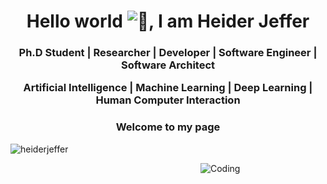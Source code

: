 <h1 align="center">Hello world <img alt="👋" src="https://github.com/wervlad/wervlad/assets/24524555/766d336d-b87d-44ba-807c-c51de2bc6b4d" width="28px" />, I am Heider Jeffer</h1>
<h3 align="center">Ph.D Student | Researcher | Developer | Software Engineer | Software Architect</p>Artificial Intelligence | Machine Learning | Deep Learning | Human Computer Interaction</h3>
<h3 align="center">Welcome to my page</h3>

<p><img alt="heiderjeffer" src="https://komarev.com/ghpvc/?username=heiderjeffer&amp;label=Profile%20views&amp;color=0e75b6&amp;style=flat" /></p>

<img align="right" alt="Coding" width="200" src="https://im4.ezgif.com/tmp/ezgif-4-1e0a8a5b10.webp">

<!--


<body>

  ### Programming Languages
<a href="https://www.python.org" rel="noreferrer" target="_blank"><img alt="python" height="40" src="https://raw.githubusercontent.com/devicons/devicon/master/icons/python/python-original.svg" width="40" /></a>&nbsp;<a href="https://www.java.com" rel="noreferrer" target="_blank"><img alt="java" height="40" src="https://raw.githubusercontent.com/devicons/devicon/master/icons/java/java-original.svg" width="40" /></a>&nbsp;<a href="https://developer.mozilla.org/en-US/docs/Web/JavaScript" rel="noreferrer" target="_blank"><img alt="javascript" height="40" src="https://raw.githubusercontent.com/devicons/devicon/master/icons/javascript/javascript-original.svg" width="40" /></a>&nbsp;<a href="https://www.php.net" rel="noreferrer" target="_blank"><img alt="php" src="https://raw.githubusercontent.com/devicons/devicon/master/icons/php/php-original.svg" style="width: 40px; height: 40px;" /></a>&nbsp;<a href="https://www.perl.org/"><img src="https://bluemarkacademy.com/wp-content/uploads/2021/01/perl.jpg" style="width: 30px; height: 30px;" /></a> 


### Task Automation
<a href="https://www.gnu.org/software/bash/"><img src="https://orion42.net/wp-content/uploads/2019/10/full_colored_dark_green42-428x400.png" style="width: 40px; height: 40px;" /></a>&nbsp;<a href="https://learn.microsoft.com/en-us/windows-server/administration/windows-commands/powershell"><img alt="CDN media" src="https://i.redd.it/cvt4kgax95071.png" style="width: 40px; height: 40px;" /></a>&nbsp;<a href="https://github.com/microsoft/terminal"><img src="https://upload.wikimedia.org/wikipedia/commons/thumb/5/51/Windows_Terminal_logo.svg/1280px-Windows_Terminal_logo.svg.png" style="width: 40px; height: 40px;" /></a>

### Frontend Development
<a href="https://www.w3.org/html/" rel="noreferrer" target="_blank"><img alt="html5" height="40" src="https://raw.githubusercontent.com/devicons/devicon/master/icons/html5/html5-original-wordmark.svg" width="40" /></a>&nbsp;<a href="https://www.w3schools.com/css/" rel="noreferrer" target="_blank"><img alt="css3" height="40" src="https://raw.githubusercontent.com/devicons/devicon/master/icons/css3/css3-original-wordmark.svg" width="40" /></a>&nbsp;<a href="https://getbootstrap.com" rel="noreferrer" target="_blank"><img alt="bootstrap" src="https://raw.githubusercontent.com/devicons/devicon/master/icons/bootstrap/bootstrap-plain-wordmark.svg" style="width: 40px; height: 40px;" /></a> 

### Mobile App Development
<a href="https://developer.android.com" rel="noreferrer" target="_blank"><img alt="android" height="40" src="https://raw.githubusercontent.com/devicons/devicon/master/icons/android/android-original-wordmark.svg" width="40" /></a>&nbsp;<a href="https://kotlinlang.org" rel="noreferrer" target="_blank"><img alt="kotlin" height="40" src="https://www.vectorlogo.zone/logos/kotlinlang/kotlinlang-icon.svg" width="40" /></a> 

### AI/ML/DL
<p><a href="https://cyberbotics.com/" target="_blank"><img id="we" src="https://cyberbotics.com/assets/images/webots.png" style="height: 40px; width: 40px;" /></a>&nbsp; 
<a href="https://www.tensorflow.org" rel="noreferrer" target="_blank"><img alt="tensorflow" height="40" src="https://www.vectorlogo.zone/logos/tensorflow/tensorflow-icon.svg" width="40" /></a>&nbsp;<a href="https://scikit-learn.org/" rel="noreferrer" target="_blank"><img alt="scikit_learn" height="40" src="https://upload.wikimedia.org/wikipedia/commons/0/05/Scikit_learn_logo_small.svg" width="40" /></a>&nbsp;<a href="https://opencv.org/" rel="noreferrer" target="_blank"><img alt="opencv" height="40" src="https://www.vectorlogo.zone/logos/opencv/opencv-icon.svg" width="40" /></a>&nbsp;<a href="https://pytorch.org/" rel="noreferrer" target="_blank"><img alt="pytorch" height="40" src="https://www.vectorlogo.zone/logos/pytorch/pytorch-icon.svg" width="40" /></a>&nbsp;<a href="https://pandas.pydata.org/" rel="noreferrer" target="_blank"><img alt="pandas" height="40" src="https://raw.githubusercontent.com/devicons/devicon/2ae2a900d2f041da66e950e4d48052658d850630/icons/pandas/pandas-original.svg" width="40" /></a>&nbsp;<a href="https://seaborn.pydata.org/" rel="noreferrer" target="_blank"><img alt="seaborn" height="40" src="https://seaborn.pydata.org/_images/logo-mark-lightbg.svg" width="40" /></a>

### Database
<a href="https://www.mysql.com/" rel="noreferrer" target="_blank"><img alt="mysql" height="40" src="https://raw.githubusercontent.com/devicons/devicon/master/icons/mysql/mysql-original-wordmark.svg" width="40" /></a>&nbsp;<a href="https://www.sqlite.org/" rel="noreferrer" target="_blank"><img alt="sqlite" height="40" src="https://www.vectorlogo.zone/logos/sqlite/sqlite-icon.svg" width="40" /></a>

### Devops
<a href="https://www.docker.com/" rel="noreferrer" target="_blank"><img alt="docker" height="40" src="https://raw.githubusercontent.com/devicons/devicon/master/icons/docker/docker-original-wordmark.svg" width="40" /></a>&nbsp;<a href="https://www.jenkins.io" rel="noreferrer" target="_blank"><img alt="jenkins" height="40" src="https://www.vectorlogo.zone/logos/jenkins/jenkins-icon.svg" width="40" /></a> 
### Framework
<a href="https://www.djangoproject.com/" rel="noreferrer" target="_blank"><img alt="django" height="40" src="https://cdn.worldvectorlogo.com/logos/django.svg" width="40" /></a> 

### Graphics Editor
<a href="https://www.photoshop.com/en" rel="noreferrer" target="_blank"><img alt="photoshop" height="40" src="https://raw.githubusercontent.com/devicons/devicon/master/icons/photoshop/photoshop-line.svg" width="40" /></a>&nbsp;<a href="https://www.adobe.com/in/products/illustrator.html" rel="noreferrer" target="_blank"><img alt="illustrator" height="40" src="https://www.vectorlogo.zone/logos/adobe_illustrator/adobe_illustrator-icon.svg" width="40" /></a>&nbsp;<a href="https://www.adobe.com/products/xd.html" rel="noreferrer" target="_blank"><img alt="xd" src="https://cdn.worldvectorlogo.com/logos/adobe-xd.svg" style="width: 40px; height: 40px;" /></a>&nbsp;<a href="https://www.blackmagicdesign.com/products/davinciresolve"><img alt="File:DaVinci Resolve 17 logo.svg" src="https://upload.wikimedia.org/wikipedia/commons/thumb/9/90/DaVinci_Resolve_17_logo.svg/65px-DaVinci_Resolve_17_logo.svg.png?20211228192035" style="height: 40px; width: 40px;" /></a>&nbsp;<a href="https://www.blender.org/"><img alt="File:Blender logo no text.svg" src="https://upload.wikimedia.org/wikipedia/commons/thumb/0/0c/Blender_logo_no_text.svg/512px-Blender_logo_no_text.svg.png?20210507122249" style="height: 40px; width: 40px;" /></a>

### Software
<a href="https://www.mathworks.com/" rel="noreferrer" target="_blank"><img alt="matlab" height="40" src="https://upload.wikimedia.org/wikipedia/commons/2/21/Matlab_Logo.png" width="40" /></a>&nbsp;<a href="https://git-scm.com/" rel="noreferrer" target="_blank"><img alt="git" height="40" src="https://www.vectorlogo.zone/logos/git-scm/git-scm-icon.svg" width="40" /></a>&nbsp;<a href="https://postman.com" rel="noreferrer" target="_blank"><img alt="postman" height="40" src="https://www.vectorlogo.zone/logos/getpostman/getpostman-icon.svg" width="40" /></a>&nbsp;<a href="https://www.sketch.com/" rel="noreferrer" target="_blank"><img alt="sketch" height="40" src="https://www.vectorlogo.zone/logos/sketchapp/sketchapp-icon.svg" width="40" /></a> 

### Operating Systems
<p><a href="https://www.microsoft.com/en-us/windows"><img alt="" src="https://upload.wikimedia.org/wikipedia/commons/thumb/0/0a/Unofficial_Windows_logo_variant_-_2002%E2%80%932012_%28Multicolored%29.svg/2321px-Unofficial_Windows_logo_variant_-_2002%E2%80%932012_%28Multicolored%29.svg.png" style="width: 40px; height: 40px;" /></a>&nbsp;<a href="https://www.linux.org/" rel="noreferrer" target="_blank"><img alt="linux" height="40" src="https://raw.githubusercontent.com/devicons/devicon/master/icons/linux/linux-original.svg" width="40" /></a>&nbsp;<a href="https://www.apple.com/"><img alt="m" src="https://upload.wikimedia.org/wikipedia/commons/thumb/a/ab/Icon-Mac.svg/256px-Icon-Mac.svg.png" style="width: 40px; height: 40px;" /></a> 

  
  <p><img align="left" src="https://github-readme-stats.vercel.app/api/top-langs?username=heiderjeffer&show_icons=true&locale=en&layout=compact" alt="heiderjeffer" /></p>
<p>&nbsp;<img align="center" src="https://github-readme-stats.vercel.app/api?username=heiderjeffer&show_icons=true&locale=en" alt="heiderjeffer" /></p>
<p><img align="center" src="https://github-readme-streak-stats.herokuapp.com/?user=heiderjeffer&" alt="heiderjeffer" /></p>
  
  
  
<body>
